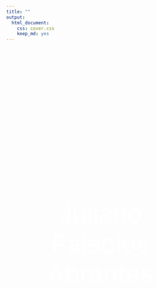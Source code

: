 ```yaml
---
title: ""
output:
  html_document:
    css: cover.css
    keep_md: yes
---
```



<br>
<br>
<br>
<br>
<br>
<br>
<br>
<br>
<br>
<br>
<br>
<br>
<br>
<br>
<br>
<br>
<br>
<br>
<br>
<br>
<br>
<br>
<br>
<center>

<SPAN STYLE="color: white; font-size: 50pt">Juliano Palacios Abrantes</SPAN>

</center>
<br>
<br>
<br>
<br>
<br>
<br>
<br>
<br>
<br>
<br>
<br>
<br>
<br>
<br>

<!-- <div style="text-align: right; color: grey"> -->
<!-- Photo credit: <a href="https://images.app.goo.gl/wePcBEGmzp462bw96">Discourse.org</a> -->
<!-- </div> -->


<!-- <meta name="google-site-verification" content="a-gNWkz77aNh8H8s6f67IV1-OBWnJuxHRQWSVhyV7D0" /> -->
